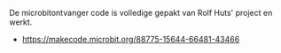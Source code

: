 De microbitontvanger code is volledige gepakt van Rolf Huts' project en werkt.

- https://makecode.microbit.org/88775-15644-66481-43466